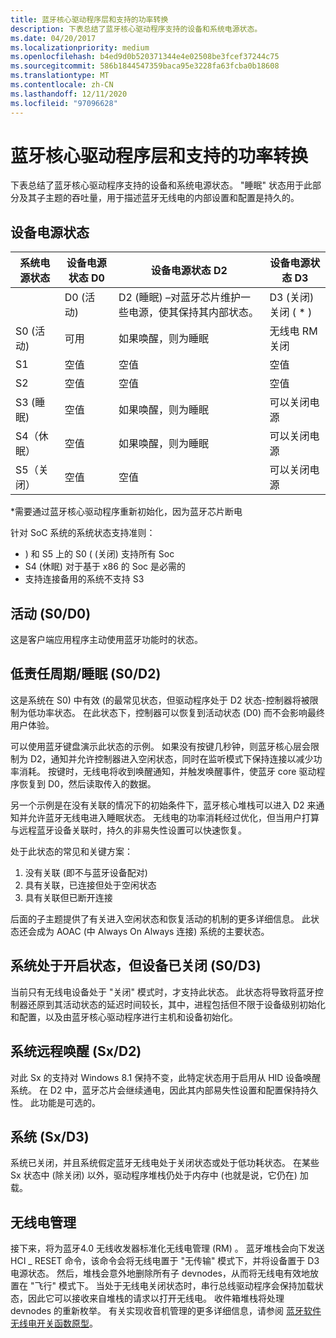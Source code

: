 ```yaml
---
title: 蓝牙核心驱动程序层和支持的功率转换
description: 下表总结了蓝牙核心驱动程序支持的设备和系统电源状态。
ms.date: 04/20/2017
ms.localizationpriority: medium
ms.openlocfilehash: b4ed9d0b520371344e4e02508be3fcef37244c75
ms.sourcegitcommit: 586b1844547359baca95e3228fa63fcba0b18608
ms.translationtype: MT
ms.contentlocale: zh-CN
ms.lasthandoff: 12/11/2020
ms.locfileid: "97096628"
---
```

# <a name="bluetooth-core-driver-layer-and-supported-power-transitions"></a>蓝牙核心驱动程序层和支持的功率转换

下表总结了蓝牙核心驱动程序支持的设备和系统电源状态。 "睡眠" 状态用于此部分及其子主题的吞吐量，用于描述蓝牙无线电的内部设置和配置是持久的。

## <a name="device-power-states"></a>设备电源状态

| 系统电源状态 | 设备电源状态 D0 | 设备电源状态 D2 | 设备电源状态 D3 |
|----|----|----|----|
| | D0 (活动)  | D2 (睡眠) –对蓝牙芯片维护一些电源，使其保持其内部状态。 | D3 (关闭) 关闭 ( * )  |
| S0 (活动)  | 可用 | 如果唤醒，则为睡眠 | 无线电 RM 关闭 |
| S1 | 空值 | 空值 | 空值 |
| S2 | 空值 | 空值 | 空值 |
| S3 (睡眠)  | 空值 | 如果唤醒，则为睡眠 | 可以关闭电源 |
| S4（休眠） | 空值 | 如果唤醒，则为睡眠 | 可以关闭电源 |
| S5（关闭） | 空值 | 空值 | 可以关闭电源 |

\*需要通过蓝牙核心驱动程序重新初始化，因为蓝牙芯片断电

针对 SoC 系统的系统状态支持准则：

- ) 和 S5 上的 S0 ( (关闭) 支持所有 Soc
- S4 (休眠) 对于基于 x86 的 Soc 是必需的
- 支持连接备用的系统不支持 S3

## <a name="active-s0d0"></a>活动 (S0/D0) 

这是客户端应用程序主动使用蓝牙功能时的状态。

## <a name="low-duty-cyclesleep-s0d2"></a>低责任周期/睡眠 (S0/D2) 

这是系统在 S0) 中有效 (的最常见状态，但驱动程序处于 D2 状态-控制器将被限制为低功率状态。 在此状态下，控制器可以恢复到活动状态 (D0) 而不会影响最终用户体验。

可以使用蓝牙键盘演示此状态的示例。 如果没有按键几秒钟，则蓝牙核心层会限制为 D2，通知并允许控制器进入空闲状态，同时在监听模式下保持连接以减少功率消耗。 按键时，无线电将收到唤醒通知，并触发唤醒事件，使蓝牙 core 驱动程序恢复到 D0，然后读取传入的数据。

另一个示例是在没有关联的情况下的初始条件下，蓝牙核心堆栈可以进入 D2 来通知并允许蓝牙无线电进入睡眠状态。 无线电的功率消耗经过优化，但当用户打算与远程蓝牙设备关联时，持久的非易失性设置可以快速恢复。

处于此状态的常见和关键方案：

1. 没有关联 (即不与蓝牙设备配对) 
2. 具有关联，已连接但处于空闲状态
3. 具有关联但已断开连接

后面的子主题提供了有关进入空闲状态和恢复活动的机制的更多详细信息。 此状态还会成为 AOAC (中 Always On Always 连接) 系统的主要状态。

## <a name="system-is-on-but-device-is-off-s0d3"></a>系统处于开启状态，但设备已关闭 (S0/D3) 

当前只有无线电设备处于 "关闭" 模式时，才支持此状态。 此状态将导致将蓝牙控制器还原到其活动状态的延迟时间较长，其中，进程包括但不限于设备级别初始化和配置，以及由蓝牙核心驱动程序进行主机和设备初始化。

## <a name="system-remote-wake-able-sxd2"></a>系统远程唤醒 (Sx/D2) 

对此 Sx 的支持对 Windows 8.1 保持不变，此特定状态用于启用从 HID 设备唤醒系统。 在 D2 中，蓝牙芯片会继续通电，因此其内部易失性设置和配置保持持久性。 此功能是可选的。

## <a name="system-off-sxd3"></a>系统 (Sx/D3) 

系统已关闭，并且系统假定蓝牙无线电处于关闭状态或处于低功耗状态。 在某些 Sx 状态中 (除关闭) 以外，驱动程序堆栈仍处于内存中 (也就是说，它仍在) 加载。

## <a name="radio-management"></a>无线电管理

接下来，将为蓝牙4.0 无线收发器标准化无线电管理 (RM) 。 蓝牙堆栈会向下发送 HCI \_ RESET 命令，该命令会将无线电置于 "无传输" 模式下，并将设备置于 D3 电源状态。 然后，堆栈会意外地删除所有子 devnodes，从而将无线电有效地放置在 "飞行" 模式下。 当处于无线电关闭状态时，串行总线驱动程序会保持加载状态，因此它可以接收来自堆栈的请求以打开无线电。 收件箱堆栈将处理 devnodes 的重新枚举。 有关实现收音机管理的更多详细信息，请参阅 [蓝牙软件无线电开关函数原型](bluetooth-software-radio-switch-function-prototypes.md)。
